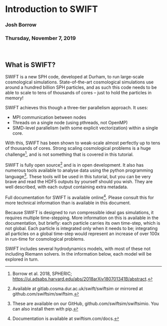 # Introduction to SWIFT

### Josh Borrow

### Thursday, November 7, 2019
 
## What is SWIFT?

SWIFT is a new SPH code, developed at Durham, to run large-scale cosmological
simulations. State-of-the-art cosmological simulations use around a hundred
billion SPH particles, and as such this code needs to be able to scale to
tens of thousands of cores – just to hold the particles in memory!

SWIFT achieves this though a three-tier parallelism approach. It uses:

+ MPI communication between nodes
+ Threads on a single node (using pthreads, not OpenMP)
+ SIMD-level parallelism (with some explicit vectorization) within a single
  core.

With this, SWIFT has been shown to weak-scale almost perfectly up to tens of
thousands of cores. Strong scaling cosmological problems is a huge
challenge[^1], and is not something that is covered in this tutorial.

SWIFT is fully open source[^2] and is in open development. It also has
numerous tools available to analyse data using the python programming
language[^3]. These tools will be used in this tutorial, but you can be very
brave and read the HDF5 outputs by yourself should you wish. They are well
described, with each output containing extra metadata.

Full documentation for SWIFT is available online[^4]. Please consult this for
more technical information than is available in this document.

Because SWIFT is designed to run compressible ideal gas simulations, it
requires multiple time-stepping. More information on this is available in the
documentation, but briefly: each particle carries its own time-step, which is
not global. Each particle is integrated only when it needs to be; integrating
all particles on a global time-step would represent an increase of over 100x
in run-time for cosmological problems.

SWIFT includes several hydrodynamics models, with most of these not including
Riemann solvers. In the information below, each model will be explored in
turn.

[^1]: Borrow et al. 2018, SPHERIC; https://ui.adsabs.harvard.edu/abs/2018arXiv180701341B/abstract.
[^2]: Available at gitlab.cosma.dur.ac.uk/swift/swiftsim or mirrored at github.com/swiftsim/swiftsim.
[^3]: These are available on our GitHub, github.com/swiftsim/swiftsimio. You can also install them with pip.
[^4]: Documentation is available at swiftism.com/docs.